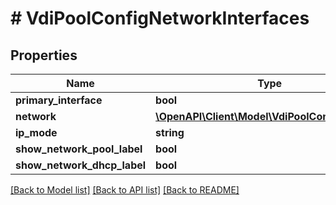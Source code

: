 # # VdiPoolConfigNetworkInterfaces

## Properties

Name | Type | Description | Notes
------------ | ------------- | ------------- | -------------
**primary_interface** | **bool** |  | [optional]
**network** | [**\OpenAPI\Client\Model\VdiPoolConfigNetwork**](VdiPoolConfigNetwork.md) |  | [optional]
**ip_mode** | **string** |  | [optional]
**show_network_pool_label** | **bool** |  | [optional]
**show_network_dhcp_label** | **bool** |  | [optional]

[[Back to Model list]](../../README.md#models) [[Back to API list]](../../README.md#endpoints) [[Back to README]](../../README.md)
